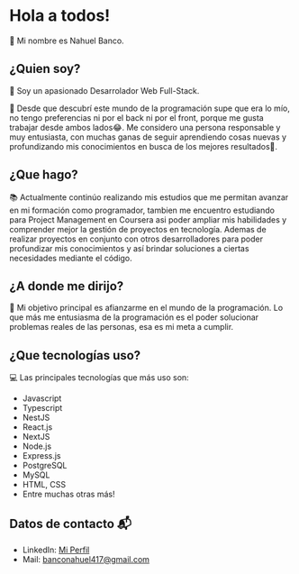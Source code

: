# Hola a todos!
👋 Mi nombre es Nahuel Banco.

## ¿Quien soy?
🤩 Soy un apasionado Desarrolador Web Full-Stack.

🚀 Desde que descubrí este mundo de la programación supe que era lo mío, no tengo preferencias ni por el back ni por el front, porque me gusta trabajar desde ambos lados😂. 
Me considero una persona responsable y muy entusiasta, con muchas ganas de seguir aprendiendo cosas nuevas y profundizando mis conocimientos en busca de los mejores resultados💪. 

## ¿Que hago?
📚 Actualmente continúo realizando mis estudios que me permitan avanzar en mi formación como programador, tambien me encuentro estudiando para Project Management en Coursera asi poder ampliar mis habilidades y comprender mejor la gestión de proyectos en tecnología.
Ademas de realizar proyectos en conjunto con otros desarrolladores para poder profundizar mis conocimientos y así brindar soluciones a ciertas necesidades mediante el código.  

## ¿A donde me dirijo?
🎯 Mi objetivo principal es afianzarme en el mundo de la programación. 
Lo que más me entusiasma de la programación es el poder solucionar problemas reales de las personas, esa es mi meta a cumplir. 

## ¿Que tecnologías uso?
💻 Las principales tecnologías que más uso son: 
- Javascript
- Typescript
- NestJS
- React.js
- NextJS
- Node.js
- Express.js
- PostgreSQL
- MySQL
- HTML, CSS
- Entre muchas otras más!

## Datos de contacto 📬
- LinkedIn: [Mi Perfil](https://www.linkedin.com/in/nahuel-alejandro-banco-707ab7301/)
- Mail: banconahuel417@gmail.com

